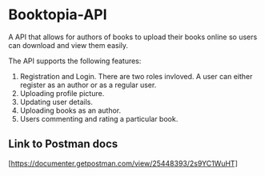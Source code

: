 # Booktopia-API
A API that allows for authors of books to upload their books online so users can download and view them easily.

The API supports the following features:
1. Registration and Login. There are two roles invloved. A user can either register as an author or as a regular user.
2. Uploading profile picture.
3. Updating user details.
4. Uploading books as an author.
5. Users commenting and rating a particular book.

## Link to Postman docs
[https://documenter.getpostman.com/view/25448393/2s9YC1WuHT]
